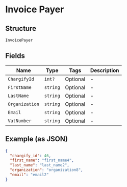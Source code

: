 
# Invoice Payer

## Structure

`InvoicePayer`

## Fields

| Name | Type | Tags | Description |
|  --- | --- | --- | --- |
| `ChargifyId` | `int?` | Optional | - |
| `FirstName` | `string` | Optional | - |
| `LastName` | `string` | Optional | - |
| `Organization` | `string` | Optional | - |
| `Email` | `string` | Optional | - |
| `VatNumber` | `string` | Optional | - |

## Example (as JSON)

```json
{
  "chargify_id": 46,
  "first_name": "first_name4",
  "last_name": "last_name2",
  "organization": "organization8",
  "email": "email2"
}
```

